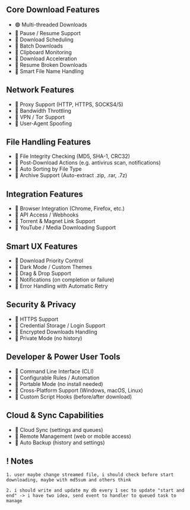 ## Core Download Features

- 🟢 Multi-threaded Downloads
- 🔵 Pause / Resume Support
- 🔵 Download Scheduling
- 🔵 Batch Downloads
- 🔵 Clipboard Monitoring
- 🔵 Download Acceleration
- 🔵 Resume Broken Downloads
- 🔵 Smart File Name Handling

## Network Features

- 🔵 Proxy Support (HTTP, HTTPS, SOCKS4/5)
- 🔵 Bandwidth Throttling
- 🔵 VPN / Tor Support
- 🔵 User-Agent Spoofing

## File Handling Features

- 🔵 File Integrity Checking (MD5, SHA-1, CRC32)
- 🔵 Post-Download Actions (e.g. antivirus scan, notifications)
- 🔵 Auto Sorting by File Type
- 🔵 Archive Support (Auto-extract .zip, .rar, .7z)

## Integration Features

- 🔵 Browser Integration (Chrome, Firefox, etc.)
- 🔵 API Access / Webhooks
- 🔵 Torrent & Magnet Link Support
- 🔵 YouTube / Media Downloading Support

## Smart UX Features

- 🔵 Download Priority Control
- 🔵 Dark Mode / Custom Themes
- 🔵 Drag & Drop Support
- 🔵 Notifications (on completion or failure)
- 🔵 Error Handling with Automatic Retry

## Security & Privacy

- 🔵 HTTPS Support
- 🔵 Credential Storage / Login Support
- 🔵 Encrypted Downloads Handling
- 🔵 Private Mode (no history)

## Developer & Power User Tools

- 🔵 Command Line Interface (CLI)
- 🔵 Configurable Rules / Automation
- 🔵 Portable Mode (no install needed)
- 🔵 Cross-Platform Support (Windows, macOS, Linux)
- 🔵 Custom Script Hooks (before/after download)

## Cloud & Sync Capabilities

- 🔵 Cloud Sync (settings and queues)
- 🔵 Remote Management (web or mobile access)
- 🔵 Auto Backup (history and settings)


## ! Notes

```1. user maybe change streamed file, i should check before start downloading, maybe with md5sum and others think ```

```2. i should write and update my db every 1 sec to update "start and end" -> i have two idea, send event to handler to queued task to manage```
